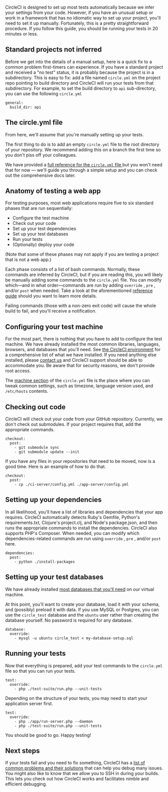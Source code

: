   CircleCI is designed to set up most tests automatically because we infer your settings from your code.
  However, if you have an unusual setup or work in a framework that has no idiomatic way to set up your project, you'll need to set it up manually.
  Fortunately, this is a pretty straightforward procedure.
  If you follow this guide, you should be running your tests in 20 minutes or less.

## Standard projects not inferred

  Before we get into the details of a manual setup, here is a quick fix to a common problem first-timers can experience.
  If you have a standard project and received a "no test" status, it is probably because the project is in a subdirectory.
  This is easy to fix: add a file named `circle.yml` on the project repo pointing to build directory and
  CircleCI will run your tests from that subdirectory.  For example, to set the build directory to `api`
  sub-directory, you can use the following `circle.yml`

```
general:
  build_dir: api
```

## The circle.yml file

  From here, we'll assume that you're manually setting up your tests.

  The first thing to do is to add an empty
  `circle.yml`
  file to the root directory of your repository.
  We recommend adding this on a branch the first time so you don't piss off your colleagues.

  We have provided a
  [
    full reference for the
    `circle.yml`
    file
  ](/docs/configuration)
  but you won't need that for now
  &mdash;
  we'll guide you through a simple setup and you can check out the comprehensive docs later.

## Anatomy of testing a web app

  For testing purposes, most web applications require five to six standard phases that are run sequentially:

*   Configure the test machine
*   Check out your code
*   Set up your test dependencies
*   Set up your test databases
*   Run your tests
*   (Optionally) deploy your code

  (Note that some of these phases may not apply if you are testing a project that is not a web app.)

  Each phase consists of a list of bash commands.
  Normally, these commands are inferred by CircleCI, but if you are reading this, you will likely be manually adding some commands to the
  `circle.yml`
  file.
  You can modify which&mdash;and in what order&mdash;commands are run by adding
  `override`
  ,
  `pre`
  , and/or
  `post`
  when needed.
  Take a look at the aforementioned
  [reference guide](/docs/configuration)
  should you want to learn more details.

  Failing commands (those with a non-zero exit code) will cause the whole build to fail, and you'll receive a notification.

## Configuring your test machine

  For the most part, there is nothing that you have to add to configure the test machine.
  We have already installed the most common libraries, languages, browsers, and databases that you'll need.
  See
  [the CircleCI environment](/docs/environment)
  for a comprehensive list of what we have installed.
  If you need anything else installed, please
  [contact us](mailto:sayhi@circleci.com)
  and CircleCI support should be able to accommodate you.
  Be aware that for security reasons, we don't provide root access.

  The
  [machine section](/docs/configuration#machine)
  of the
  `circle.yml`
  file
  is the place where you can tweak common settings, such as timezone, language version used, and
  `/etc/hosts`
  contents.

## Checking out code

  CircleCI will check out your code from your GitHub repository.
  Currently, we don't check out submodules.
  If your project requires that, add the appropriate commands.

```
checkout:
  post:
    - git submodule sync
    - git submodule update --init
```

  If you have any files in your repositories that need to be moved, now is a good time.
  Here is an example of how to do that.

```
checkout:
  post:
    - cp ./ci-server/config.yml ./app-server/config.yml
```

## Setting up your dependencies

  In all likelihood, you'll have a list of libraries and dependencies that your app requires.
  CircleCI automatically detects Ruby's Gemfile, Python's requirements.txt, Clojure's project.clj, and Node's package.json, and then runs the appropriate commands to install the dependencies.
  CircleCI also supports PHP's Composer.
  When needed, you can modify which dependencies-related commands are run using
  `override`
  ,
  `pre`
  , and/or
  `post`
  here.

```
dependencies:
  post:
    - python ./install-packages
```

## Setting up your test databases

  We have already installed
  [most databases that you'll need](/docs/environment#databases)
  on our virtual machine.

  At this point, you'll want to create your database, load it with your schema, and (possibly) preload it with data.
  If you use MySQL or Postgres, you can use the
  `circle_test`
  database and the
  `ubuntu`
  user rather than creating the database yourself.
  No password is required for any database.

```
database:
  override:
    - mysql -u ubuntu circle_test < my-database-setup.sql
```

## Running your tests

  Now that everything is prepared, add your test commands to the
  `circle.yml`
  file so that you can run your tests.

```
test:
  override:
    - php ./test-suite/run.php --unit-tests
```

  Depending on the structure of your tests, you may need to start your application server first.

```
test:
  override:
    - php ./app/run-server.php --daemon
    - php ./test-suite/run.php --unit-tests
```

  You should be good to go. Happy testing!

## Next steps

  If your tests fail and you need to fix something, CircleCI has a
  [list of common problems and their solutions](/docs/troubleshooting)
  that can help you debug many issues.
  You might also like to know that we allow you to SSH in during your builds.
  This lets you check out how CircleCI works and facilitates nimble and efficient debugging.